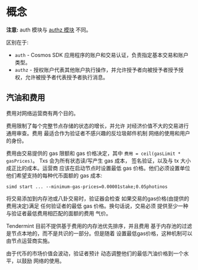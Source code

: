 # 概念

**注意:** auth 模块与 [authz 模块](../modules/authz/) 不同。

区别在于:

* `auth` - Cosmos SDK 应用程序的账户和交易认证，负责指定基本交易和账户类型。
* `authz` - 授权账户代表其他账户执行操作，并允许授予者向被授予者授予授权，允许被授予者代表授予者执行消息。

## 汽油和费用

费用对网络运营商有两个目的。

费用限制了每个完整节点存储的状态的增长，并允许
对经济价值不大的交易进行通用审查。费用
最适合作为验证者不感兴趣的反垃圾邮件机制
网络的使用和用户的身份。

费用由交易提供的 gas 限额和 gas 价格决定，其中
`费用 = ceil(gasLimit * gasPrices)`。 Txs 会为所有状态读/写产生 gas 成本，
签名验证，以及与 tx 大小成正比的成本。运营商
应该在启动节点时设置最低 gas 价格。他们必须设置单位
他们希望支持的每种代币面额的 gas 成本:

`simd start ... --minimum-gas-prices=0.00001stake;0.05photinos`

将交易添加到内存池或八卦交易时，验证器会检查
如果交易的gas价格(由提供的费用决定)满足
任何验证者的最低 gas 价格。换句话说，交易必须
提供至少一种与验证者最低费用相匹配的面额的费用
气价。

Tendermint 目前不提供基于费用的内存池优先排序，并且费用
基于内存池的过滤是节点本地的，而不是共识的一部分。但是随着
设置最低gas价格，这种机制可以由节点运营商实施。

由于代币的市场价值会波动，验证者预计
动态调整他们的最低汽油价格到一个水平，以鼓励
网络的使用。 